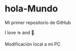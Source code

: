 # hola-Mundo

Mi primer repositorio de GitHub

I love :coffee: and :dancer:.

Modificación local a mi PC
